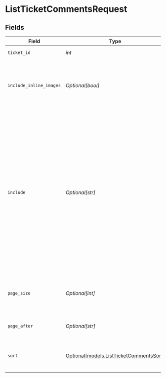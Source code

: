 # ListTicketCommentsRequest


## Fields

| Field                                                                                                                                                                                                                                                                                                       | Type                                                                                                                                                                                                                                                                                                        | Required                                                                                                                                                                                                                                                                                                    | Description                                                                                                                                                                                                                                                                                                 | Example                                                                                                                                                                                                                                                                                                     |
| ----------------------------------------------------------------------------------------------------------------------------------------------------------------------------------------------------------------------------------------------------------------------------------------------------------- | ----------------------------------------------------------------------------------------------------------------------------------------------------------------------------------------------------------------------------------------------------------------------------------------------------------- | ----------------------------------------------------------------------------------------------------------------------------------------------------------------------------------------------------------------------------------------------------------------------------------------------------------- | ----------------------------------------------------------------------------------------------------------------------------------------------------------------------------------------------------------------------------------------------------------------------------------------------------------- | ----------------------------------------------------------------------------------------------------------------------------------------------------------------------------------------------------------------------------------------------------------------------------------------------------------- |
| `ticket_id`                                                                                                                                                                                                                                                                                                 | *int*                                                                                                                                                                                                                                                                                                       | :heavy_check_mark:                                                                                                                                                                                                                                                                                          | The ID of the ticket                                                                                                                                                                                                                                                                                        | 123456                                                                                                                                                                                                                                                                                                      |
| `include_inline_images`                                                                                                                                                                                                                                                                                     | *Optional[bool]*                                                                                                                                                                                                                                                                                            | :heavy_minus_sign:                                                                                                                                                                                                                                                                                          | Default is false. When true, inline images are also listed as attachments in the response                                                                                                                                                                                                                   |                                                                                                                                                                                                                                                                                                             |
| `include`                                                                                                                                                                                                                                                                                                   | *Optional[str]*                                                                                                                                                                                                                                                                                             | :heavy_minus_sign:                                                                                                                                                                                                                                                                                          | Accepts "users". Use this parameter to list email CCs by side-loading users. Example: `?include=users`. **Note**: If the comment source is email, a deleted user will be represented as the CCd email address. If the comment source is anything else, a deleted user will be represented as the user name. |                                                                                                                                                                                                                                                                                                             |
| `page_size`                                                                                                                                                                                                                                                                                                 | *Optional[int]*                                                                                                                                                                                                                                                                                             | :heavy_minus_sign:                                                                                                                                                                                                                                                                                          | Number of records per page (required for cursor pagination)                                                                                                                                                                                                                                                 |                                                                                                                                                                                                                                                                                                             |
| `page_after`                                                                                                                                                                                                                                                                                                | *Optional[str]*                                                                                                                                                                                                                                                                                             | :heavy_minus_sign:                                                                                                                                                                                                                                                                                          | Cursor for pagination (opaque string)                                                                                                                                                                                                                                                                       |                                                                                                                                                                                                                                                                                                             |
| `sort`                                                                                                                                                                                                                                                                                                      | [Optional[models.ListTicketCommentsSort]](../models/listticketcommentssort.md)                                                                                                                                                                                                                              | :heavy_minus_sign:                                                                                                                                                                                                                                                                                          | Sort order - "created_at" (ascending) or "-created_at" (descending)                                                                                                                                                                                                                                         |                                                                                                                                                                                                                                                                                                             |